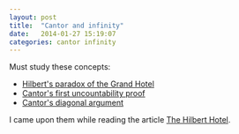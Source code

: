```yaml
---
layout: post
title:  "Cantor and infinity"
date:   2014-01-27 15:19:07
categories: cantor infinity
---
```


Must study these concepts:

- [Hilbert's paradox of the Grand Hotel](http://en.wikipedia.org/wiki/Hilbert%27s_paradox_of_the_Grand_Hotel)
- [Cantor's first uncountability proof](http://en.wikipedia.org/wiki/Cantor%27s_first_uncountability_proof)
- [Cantor's diagonal argument](http://en.wikipedia.org/wiki/Cantor%27s_diagonal_argument)

I came upon them while reading the article
[The Hilbert Hotel](http://opinionator.blogs.nytimes.com/2010/05/09/the-hilbert-hotel/?_php=true&_type=blogs&_r=0).
